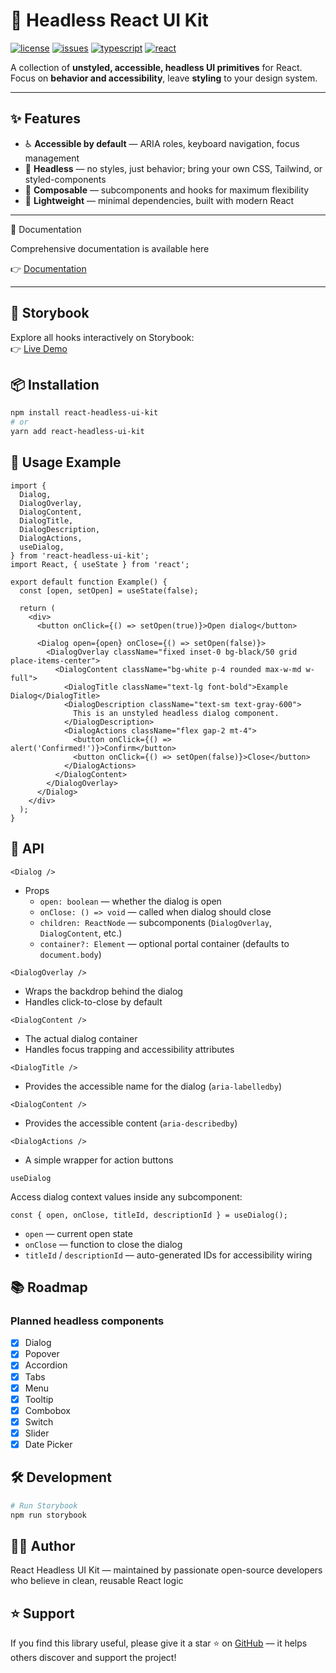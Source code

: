 # 🧩 Headless React UI Kit

[![license](https://img.shields.io/github/license/Shakir-Afridi/react-headless-ui-kit)](LICENSE)
[![issues](https://img.shields.io/github/issues/Shakir-Afridi/react-headless-ui-kit)](https://github.com/Shakir-Afridi/react-headless-ui-kit/issues)
[![typescript](https://img.shields.io/badge/TypeScript-Ready-3178C6?logo=typescript)](https://www.typescriptlang.org/)
[![react](https://img.shields.io/badge/React-19+-61dafb?logo=react)](https://react.dev/)


A collection of **unstyled, accessible, headless UI primitives** for React.  
Focus on **behavior and accessibility**, leave **styling** to your design system.

---

## ✨ Features

- ♿ **Accessible by default** — ARIA roles, keyboard navigation, focus management
- 🎨 **Headless** — no styles, just behavior; bring your own CSS, Tailwind, or styled-components
- 🧱 **Composable** — subcomponents and hooks for maximum flexibility
- 🔌 **Lightweight** — minimal dependencies, built with modern React

---

📘 Documentation

Comprehensive documentation is available here

👉 [Documentation](https://shakir-afridi.github.io/react-headless-ui-kit/docs)

---

## 📘 Storybook

Explore all hooks interactively on Storybook:  
👉 [Live Demo](https://shakir-afridi.github.io/react-headless-ui-kit/storybook)

## 📦 Installation

```bash
npm install react-headless-ui-kit
# or
yarn add react-headless-ui-kit
```

## 🚀 Usage Example

```tsx
import {
  Dialog,
  DialogOverlay,
  DialogContent,
  DialogTitle,
  DialogDescription,
  DialogActions,
  useDialog,
} from 'react-headless-ui-kit';
import React, { useState } from 'react';

export default function Example() {
  const [open, setOpen] = useState(false);

  return (
    <div>
      <button onClick={() => setOpen(true)}>Open dialog</button>

      <Dialog open={open} onClose={() => setOpen(false)}>
        <DialogOverlay className="fixed inset-0 bg-black/50 grid place-items-center">
          <DialogContent className="bg-white p-4 rounded max-w-md w-full">
            <DialogTitle className="text-lg font-bold">Example Dialog</DialogTitle>
            <DialogDescription className="text-sm text-gray-600">
              This is an unstyled headless dialog component.
            </DialogDescription>
            <DialogActions className="flex gap-2 mt-4">
              <button onClick={() => alert('Confirmed!')}>Confirm</button>
              <button onClick={() => setOpen(false)}>Close</button>
            </DialogActions>
          </DialogContent>
        </DialogOverlay>
      </Dialog>
    </div>
  );
}
```

## 🧩 API

`<Dialog />`

- Props
  - `open: boolean` — whether the dialog is open
  - `onClose: () => void` — called when dialog should close
  - `children: ReactNode` — subcomponents (`DialogOverlay`, `DialogContent`, etc.)
  - `container?: Element` — optional portal container (defaults to `document.body`)

`<DialogOverlay />`

- Wraps the backdrop behind the dialog
- Handles click-to-close by default

`<DialogContent />`

- The actual dialog container
- Handles focus trapping and accessibility attributes

`<DialogTitle />`

- Provides the accessible name for the dialog (`aria-labelledby`)

`<DialogContent />`

- Provides the accessible content (`aria-describedby`)

`<DialogActions />`

- A simple wrapper for action buttons

`useDialog`

Access dialog context values inside any subcomponent:

```tsx
const { open, onClose, titleId, descriptionId } = useDialog();
```

- `open` — current open state
- `onClose` — function to close the dialog
- `titleId` / `descriptionId` — auto-generated IDs for accessibility wiring

## 📚 Roadmap

### Planned headless components

- [x] Dialog
- [x] Popover
- [x] Accordion
- [x] Tabs
- [x] Menu
- [x] Tooltip
- [x] Combobox
- [x] Switch
- [x] Slider
- [x] Date Picker

## 🛠 Development

```bash
# Run Storybook
npm run storybook
```

## 👨‍💻 Author

React Headless UI Kit — maintained by passionate open-source developers who believe in clean, reusable React logic

## ⭐ Support

If you find this library useful, please give it a star ⭐ on [GitHub](https://github.com/Shakir-Afridi/react-headless-ui-kit) —
it helps others discover and support the project!